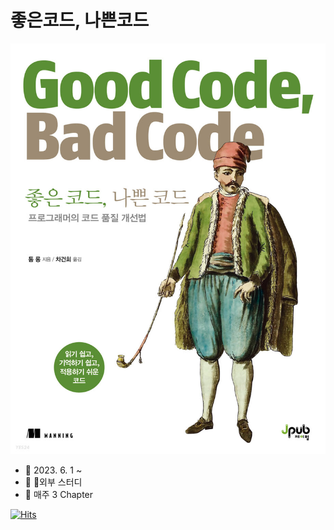 # 좋은코드, 나쁜코드

![](<../../.gitbook/assets/image (3).png>)

* 📆 2023. 6. 1 \~&#x20;
* 📍 외부 스터디
* 📖 매주 3 Chapter

[![Hits](https://hits.sh/taetaetae.gitbook.io/docs/code/good-code-bad-code.svg?view=today-total)](https://hits.sh/taetaetae.gitbook.io/docs/code/good-code-bad-code/)
